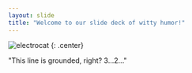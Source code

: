 ```yaml
---
layout: slide
title: "Welcome to our slide deck of witty humor!"
---
```


![electrocat](https://octodex.github.com/images/electrocat.png)
{: .center}

"This line is grounded, right? 3...2..."

